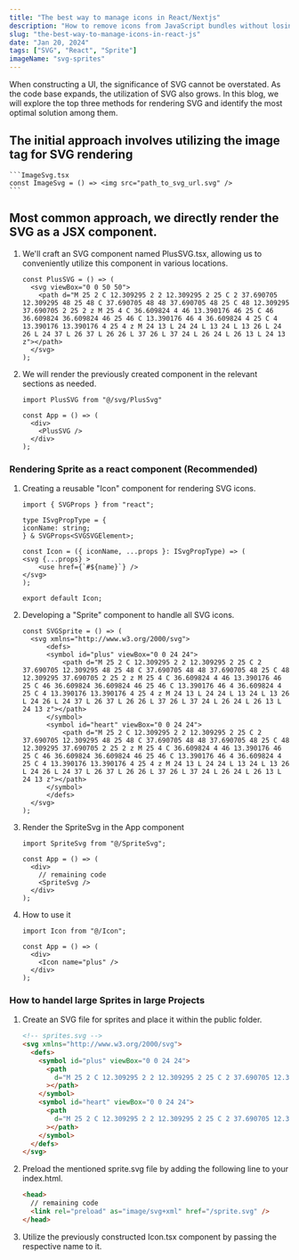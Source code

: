 ```yaml
---
title: "The best way to manage icons in React/Nextjs"
description: "How to remove icons from JavaScript bundles without losing the flexibility of inline SVG"
slug: "the-best-way-to-manage-icons-in-react-js"
date: "Jan 20, 2024"
tags: ["SVG", "React", "Sprite"]
imageName: "svg-sprites"
---
```


When constructing a UI, the significance of SVG cannot be overstated. As the code base expands, the utilization of SVG also grows. In this blog, we will explore the top three methods for rendering SVG and identify the most optimal solution among them.

## The initial approach involves utilizing the image tag for SVG rendering

    ```ImageSvg.tsx
    const ImageSvg = () => <img src="path_to_svg_url.svg" />
    ```

  <Info description="This method is recommended exclusively for handling large-sized SVG files." title="Pros" iconName="checkbox-circle" color="!text-green-500"/>
  <Info description="There is a delay before it appears on the screen, and styling the SVG is not possible in this scenario." title="Corns" iconName="cross-circle" color="!text-red-500"/>

## Most common approach, we directly render the SVG as a JSX component.

1. We'll craft an SVG component named PlusSVG.tsx, allowing us to conveniently utilize this component in various locations.

   ```PlusSVG.tsx
   const PlusSVG = () => (
     <svg viewBox="0 0 50 50">
       <path d="M 25 2 C 12.309295 2 2 12.309295 2 25 C 2 37.690705 12.309295 48 25 48 C 37.690705 48 48 37.690705 48 25 C 48 12.309295 37.690705 2 25 2 z M 25 4 C 36.609824 4 46 13.390176 46 25 C 46 36.609824 36.609824 46 25 46 C 13.390176 46 4 36.609824 4 25 C 4 13.390176 13.390176 4 25 4 z M 24 13 L 24 24 L 13 24 L 13 26 L 24 26 L 24 37 L 26 37 L 26 26 L 37 26 L 37 24 L 26 24 L 26 13 L 24 13 z"></path>
     </svg>
   );
   ```

2. We will render the previously created component in the relevant sections as needed.

   ```App.tsx
   import PlusSVG from "@/svg/PlusSvg"

   const App = () => (
     <div>
       <PlusSVG />
     </div>
   );
   ```

  <Info description="Easy to implement, customizable styling, and no flickering issues." title="Pros" iconName="checkbox-circle" color="!text-green-500"/>
  <Info description="If you use the same SVG in multiple places, it adds unnecessary weight to the DOM, leading to an increase in bundle size, especially when dealing with numerous SVGs in your project." title="Corns" iconName="cross-circle" color="!text-red-500"/>

### Rendering Sprite as a react component (Recommended)

1.  Creating a reusable "Icon" component for rendering SVG icons.

    ```Icon.tsx
    import { SVGProps } from "react";

    type ISvgPropType = {
    iconName: string;
    } & SVGProps<SVGSVGElement>;

    const Icon = ({ iconName, ...props }: ISvgPropType) => (
    <svg {...props} >
        <use href={`#${name}`} />
    </svg>
    );

    export default Icon;
    ```

2.  Developing a "Sprite" component to handle all SVG icons.

    ```SVGSprite.tsx
    const SVGSprite = () => (
      <svg xmlns="http://www.w3.org/2000/svg">
          <defs>
          <symbol id="plus" viewBox="0 0 24 24">
              <path d="M 25 2 C 12.309295 2 2 12.309295 2 25 C 2 37.690705 12.309295 48 25 48 C 37.690705 48 48 37.690705 48 25 C 48 12.309295 37.690705 2 25 2 z M 25 4 C 36.609824 4 46 13.390176 46 25 C 46 36.609824 36.609824 46 25 46 C 13.390176 46 4 36.609824 4 25 C 4 13.390176 13.390176 4 25 4 z M 24 13 L 24 24 L 13 24 L 13 26 L 24 26 L 24 37 L 26 37 L 26 26 L 37 26 L 37 24 L 26 24 L 26 13 L 24 13 z"></path>
          </symbol>
          <symbol id="heart" viewBox="0 0 24 24">
              <path d="M 25 2 C 12.309295 2 2 12.309295 2 25 C 2 37.690705 12.309295 48 25 48 C 37.690705 48 48 37.690705 48 25 C 48 12.309295 37.690705 2 25 2 z M 25 4 C 36.609824 4 46 13.390176 46 25 C 46 36.609824 36.609824 46 25 46 C 13.390176 46 4 36.609824 4 25 C 4 13.390176 13.390176 4 25 4 z M 24 13 L 24 24 L 13 24 L 13 26 L 24 26 L 24 37 L 26 37 L 26 26 L 37 26 L 37 24 L 26 24 L 26 13 L 24 13 z"></path>
          </symbol>
          </defs>
      </svg>
    );
    ```

3.  Render the SpriteSvg in the App component

    ```App.tsx
    import SpriteSvg from "@/SpriteSvg";

    const App = () => (
      <div>
        // remaining code
        <SpriteSvg />
      </div>
    );
    ```

4.  How to use it

    ```Component.tsx
    import Icon from "@/Icon";

    const App = () => (
      <div>
        <Icon name="plus" />
      </div>
    );
    ```

### How to handel large Sprites in large Projects

1. Create an SVG file for sprites and place it within the public folder.

   ```html
   <!-- sprites.svg -->
   <svg xmlns="http://www.w3.org/2000/svg">
     <defs>
       <symbol id="plus" viewBox="0 0 24 24">
         <path
           d="M 25 2 C 12.309295 2 2 12.309295 2 25 C 2 37.690705 12.309295 48 25 48 C 37.690705 48 48 37.690705 48 25 C 48 12.309295 37.690705 2 25 2 z M 25 4 C 36.609824 4 46 13.390176 46 25 C 46 36.609824 36.609824 46 25 46 C 13.390176 46 4 36.609824 4 25 C 4 13.390176 13.390176 4 25 4 z M 24 13 L 24 24 L 13 24 L 13 26 L 24 26 L 24 37 L 26 37 L 26 26 L 37 26 L 37 24 L 26 24 L 26 13 L 24 13 z"
         ></path>
       </symbol>
       <symbol id="heart" viewBox="0 0 24 24">
         <path
           d="M 25 2 C 12.309295 2 2 12.309295 2 25 C 2 37.690705 12.309295 48 25 48 C 37.690705 48 48 37.690705 48 25 C 48 12.309295 37.690705 2 25 2 z M 25 4 C 36.609824 4 46 13.390176 46 25 C 46 36.609824 36.609824 46 25 46 C 13.390176 46 4 36.609824 4 25 C 4 13.390176 13.390176 4 25 4 z M 24 13 L 24 24 L 13 24 L 13 26 L 24 26 L 24 37 L 26 37 L 26 26 L 37 26 L 37 24 L 26 24 L 26 13 L 24 13 z"
         ></path>
       </symbol>
     </defs>
   </svg>
   ```

2. Preload the mentioned sprite.svg file by adding the following line to your index.html.

   ```html
   <head>
     // remaining code
     <link rel="preload" as="image/svg+xml" href="/sprite.svg" />
   </head>
   ```

3. Utilize the previously constructed Icon.tsx component by passing the respective name to it.
